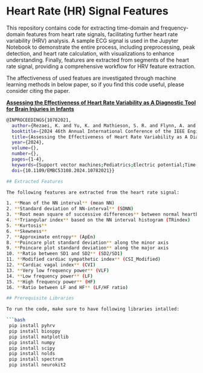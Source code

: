 # Heart Rate (HR) Signal Features

This repository contains code for extracting time-domain and frequency-domain features from heart rate signals, facilitating further heart rate variability (HRV) analysis. A sample ECG signal is used in the Jupyter Notebook to demonstrate the entire process, including preprocessing, peak detection, and heart rate calculation, with visualizations to enhance understanding. Finally, features are extracted from segments of the heart rate signal, providing a comprehensive workflow for HRV feature extraction.  

The affectiveness of used featues are investigated through machine learning methods in below paper, so if you find this code useful, please consider citing the paper.

[**Assessing the Effectiveness of Heart Rate Variability as A Diagnostic Tool for Brain Injuries in Infants**](https://ieeexplore.ieee.org/abstract/document/10782021)

``` bash
@INPROCEEDINGS{10782021,
  author={Rezaei, K. and Yu, K. and Mathieson, S. R. and Flynn, A. and Lightbody, G. and Boylan, G.B. and Marnane, W. P.},
  booktitle={2024 46th Annual International Conference of the IEEE Engineering in Medicine and Biology Society (EMBC)}, 
  title={Assessing the Effectiveness of Heart Rate Variability as A Diagnostic Tool for Brain Injuries in Infants}, 
  year={2024},
  volume={},
  number={},
  pages={1-4},
  keywords={Support vector machines;Pediatrics;Electric potential;Time-frequency analysis;Medical services;Forestry;Electrocardiography;Feature extraction;Electroencephalography;Heart rate variability;Electrocardiogram;Heart Rate Variability;Hypoxic Ischemic Encephalopathy grading;Seizure;Time and Frequency Domain Features;Random Forest Classifier},
  doi={10.1109/EMBC53108.2024.10782021}}

## Extracted Features

The following features are extracted from the heart rate signal:

1. **Mean of the NN interval** (mean NN)
2. **Standard deviation of NN-interval** (SDNN)
3. **Root mean square of successive differences** between normal heartbeats (RMSSD)
4. **Triangular index** based on the NN interval histogram (TRindex)
5. **Kurtosis**
6. **Skewness**
7. **Approximate entropy** (ApEn)
8. **Poincare plot standard deviation** along the minor axis
9. **Poincare plot standard deviation** along the major axis
10. **Ratio between SD1 and SD2** (SD2/SD1)
11. **Modified cardiac sympathetic index** (CSI_Modified)
12. **Cardiac vagal index** (CVI)
13. **Very low frequency power** (VLF)
14. **Low frequency power** (LF)
15. **High frequency power** (HF)
16. **Ratio between LF and HF** (LF/HF ratio)

## Prerequisite Libraries

To run the code, make sure to have following libraries intalled:

```bash
 pip install pyhrv
 pip install biosppy
 pip install matplotlib
 pip install numpy
 pip install scipy
 pip install nolds
 pip install spectrum
 pip install neurokit2
